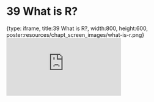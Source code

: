# 39 What is R?
 
{type: iframe, title:39 What is R?, width:800, height:600, poster:resources/chapt_screen_images/what-is-r.png}
![](https://datatrail-jhu.github.io/DataTrail/no_toc/what-is-r.html)
 

 
